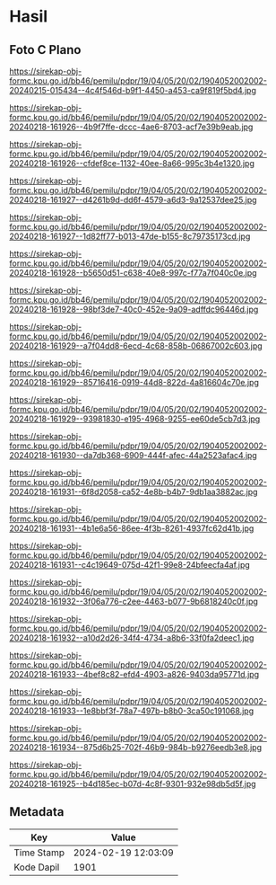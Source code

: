 # Hasil

## Foto C Plano

https://sirekap-obj-formc.kpu.go.id/bb46/pemilu/pdpr/19/04/05/20/02/1904052002002-20240215-015434--4c4f546d-b9f1-4450-a453-ca9f819f5bd4.jpg

https://sirekap-obj-formc.kpu.go.id/bb46/pemilu/pdpr/19/04/05/20/02/1904052002002-20240218-161926--4b9f7ffe-dccc-4ae6-8703-acf7e39b9eab.jpg

https://sirekap-obj-formc.kpu.go.id/bb46/pemilu/pdpr/19/04/05/20/02/1904052002002-20240218-161926--cfdef8ce-1132-40ee-8a66-995c3b4e1320.jpg

https://sirekap-obj-formc.kpu.go.id/bb46/pemilu/pdpr/19/04/05/20/02/1904052002002-20240218-161927--d4261b9d-dd6f-4579-a6d3-9a12537dee25.jpg

https://sirekap-obj-formc.kpu.go.id/bb46/pemilu/pdpr/19/04/05/20/02/1904052002002-20240218-161927--1d82ff77-b013-47de-b155-8c79735173cd.jpg

https://sirekap-obj-formc.kpu.go.id/bb46/pemilu/pdpr/19/04/05/20/02/1904052002002-20240218-161928--b5650d51-c638-40e8-997c-f77a7f040c0e.jpg

https://sirekap-obj-formc.kpu.go.id/bb46/pemilu/pdpr/19/04/05/20/02/1904052002002-20240218-161928--98bf3de7-40c0-452e-9a09-adffdc96446d.jpg

https://sirekap-obj-formc.kpu.go.id/bb46/pemilu/pdpr/19/04/05/20/02/1904052002002-20240218-161929--a7f04dd8-6ecd-4c68-858b-06867002c603.jpg

https://sirekap-obj-formc.kpu.go.id/bb46/pemilu/pdpr/19/04/05/20/02/1904052002002-20240218-161929--85716416-0919-44d8-822d-4a816604c70e.jpg

https://sirekap-obj-formc.kpu.go.id/bb46/pemilu/pdpr/19/04/05/20/02/1904052002002-20240218-161929--93981830-e195-4968-9255-ee60de5cb7d3.jpg

https://sirekap-obj-formc.kpu.go.id/bb46/pemilu/pdpr/19/04/05/20/02/1904052002002-20240218-161930--da7db368-6909-444f-afec-44a2523afac4.jpg

https://sirekap-obj-formc.kpu.go.id/bb46/pemilu/pdpr/19/04/05/20/02/1904052002002-20240218-161931--6f8d2058-ca52-4e8b-b4b7-9db1aa3882ac.jpg

https://sirekap-obj-formc.kpu.go.id/bb46/pemilu/pdpr/19/04/05/20/02/1904052002002-20240218-161931--4b1e6a56-86ee-4f3b-8261-4937fc62d41b.jpg

https://sirekap-obj-formc.kpu.go.id/bb46/pemilu/pdpr/19/04/05/20/02/1904052002002-20240218-161931--c4c19649-075d-42f1-99e8-24bfeecfa4af.jpg

https://sirekap-obj-formc.kpu.go.id/bb46/pemilu/pdpr/19/04/05/20/02/1904052002002-20240218-161932--3f06a776-c2ee-4463-b077-9b6818240c0f.jpg

https://sirekap-obj-formc.kpu.go.id/bb46/pemilu/pdpr/19/04/05/20/02/1904052002002-20240218-161932--a10d2d26-34f4-4734-a8b6-33f0fa2deec1.jpg

https://sirekap-obj-formc.kpu.go.id/bb46/pemilu/pdpr/19/04/05/20/02/1904052002002-20240218-161933--4bef8c82-efd4-4903-a826-9403da95771d.jpg

https://sirekap-obj-formc.kpu.go.id/bb46/pemilu/pdpr/19/04/05/20/02/1904052002002-20240218-161933--1e8bbf3f-78a7-497b-b8b0-3ca50c191068.jpg

https://sirekap-obj-formc.kpu.go.id/bb46/pemilu/pdpr/19/04/05/20/02/1904052002002-20240218-161934--875d6b25-702f-46b9-984b-b9276eedb3e8.jpg

https://sirekap-obj-formc.kpu.go.id/bb46/pemilu/pdpr/19/04/05/20/02/1904052002002-20240218-161925--b4d185ec-b07d-4c8f-9301-932e98db5d5f.jpg


## Metadata

| Key        | Value               |
| ---------- | ------------------- |
| Time Stamp | 2024-02-19 12:03:09 |
| Kode Dapil | 1901                |



